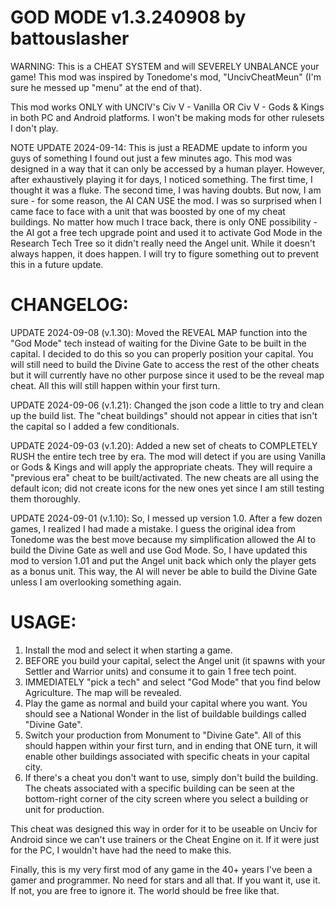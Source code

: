 # GOD MODE v1.3.240908 by battouslasher
WARNING: This is a CHEAT SYSTEM and will SEVERELY UNBALANCE your game! This mod was inspired by Tonedome's mod, "UncivCheatMeun" (I'm sure he messed up "menu" at the end of that).

This mod works ONLY with UNCIV's Civ V - Vanilla OR Civ V - Gods & Kings in both PC and Android platforms. I won't be making mods for other rulesets I don't play.

NOTE UPDATE 2024-09-14: This is just a README update to inform you guys of something I found out just a few minutes ago. This mod was designed in a way that it can only be accessed by a human player. However, after exhaustively playing it for days, I noticed something. The first time, I thought it was a fluke. The second time, I was having doubts. But now, I am sure - for some reason, the AI CAN USE the mod. I was so surprised when I came face to face with a unit that was boosted by one of my cheat buildings. No matter how much I trace back, there is only ONE possibility - the AI got a free tech upgrade point and used it to activate God Mode in the Research Tech Tree so it didn't really need the Angel unit. While it doesn't always happen, it does happen. I will try to figure something out to prevent this in a future update.

# CHANGELOG:
UPDATE 2024-09-08 (v.1.30): Moved the REVEAL MAP function into the "God Mode" tech instead of waiting for the Divine Gate to be built in the capital. I decided to do this so you can properly position your capital. You will still need to build the Divine Gate to access the rest of the other cheats but it will currently have no other purpose since it used to be the reveal map cheat. All this will still happen within your first turn.

UPDATE 2024-09-06 (v.1.21): Changed the json code a little to try and clean up the build list. The "cheat buildings" should not appear in cities that isn't the capital so I added a few conditionals.

UPDATE 2024-09-03 (v.1.20): Added a new set of cheats to COMPLETELY RUSH the entire tech tree by era. The mod will detect if you are using Vanilla or Gods & Kings and will apply the appropriate cheats. They will require a "previous era" cheat to be built/activated. The new cheats are all using the default icon; did not create icons for the new ones yet since I am still testing them thoroughly.

UPDATE 2024-09-01 (v.1.10): So, I messed up version 1.0. After a few dozen games, I realized I had made a mistake. I guess the original idea from Tonedome was the best move because my simplification allowed the AI to build the Divine Gate as well and use God Mode. So, I have updated this mod to version 1.01 and put the Angel unit back which only the player gets as a bonus unit. This way, the AI will never be able to build the Divine Gate unless I am overlooking something again.

# USAGE:
1) Install the mod and select it when starting a game.
2) BEFORE you build your capital, select the Angel unit (it spawns with your Settler and Warrior units) and consume it to gain 1 free tech point.
3) IMMEDIATELY "pick a tech" and select "God Mode" that you find below Agriculture. The map will be revealed.
4) Play the game as normal and build your capital where you want. You should see a National Wonder in the list of buildable buildings called "Divine Gate".
5) Switch your production from Monument to "Divine Gate". All of this should happen within your first turn, and in ending that ONE turn, it will enable other buildings associated with specific cheats in your capital city.
6) If there's a cheat you don't want to use, simply don't build the building. The cheats associated with a specific building can be seen at the bottom-right corner of the city screen where you select a building or unit for production.

This cheat was designed this way in order for it to be useable on Unciv for Android since we can't use trainers or the Cheat Engine on it. If it were just for the PC, I wouldn't have had the need to make this.

Finally, this is my very first mod of any game in the 40+ years I've been a gamer and programmer. No need for stars and all that. If you want it, use it. If not, you are free to ignore it. The world should be free like that.
